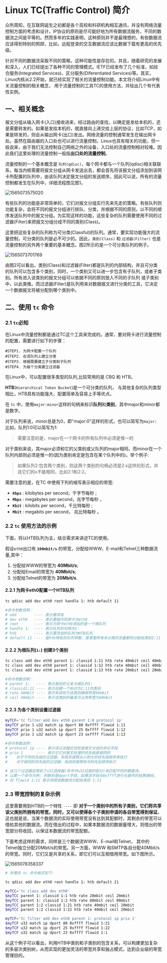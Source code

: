 # Linux TC(Traffic Control) 简介

众所周知，在互联网诞生之初都是各个高校和科研机构相互通讯，并没有网络流量控制方面的考虑和设计，IP协议的原则是尽可能好地为所有数据流服务，不同的数据流之间是平等的。然而多年的实践表明，这种原则并不是最理想的，有些数据流应该得到特别的照顾，比如，远程登录的交互数据流应该比数据下载有更高的优先级。

针对不同的数据流采取不同的策略，这种可能性是存在的。并且，随着研究的发展和深入，人们已经提出了各种不同的管理模式。IETF已经发布了几个标准，如综合服务(Integrated Services)、区分服务(Diferentiated Services)等。其实，Linux内核从2.2开始，就已经实现了相关的流量控制功能。本文将介绍Linux中有关流量控制的相关概念， 用于流量控制的工具TC的使用方法，并给出几个有代表性实例。

## 一、相关概念

报文分组从输入网卡(入口)接收进来，经过路由的查找，以确定是发给本机的，还是需要转发的。如果是发给本机的，就直接向上递交给上层的协议，比如TCP，如果是转发的，则会从输出网卡(出口)发出。网络流量的控制通常发生在输出网卡处。虽然在路由器的入口处也可以进行流量控制，Linux也具有相关的功能，但一般说来，由于我们无法控制自己网络之外的设备，入口处的流量控制相对较难。因此我们这里处理的流量控制一般指**出口处的流量控制**。

流量控制的一个基本概念是 `队列(qdisc)`，每个网卡都与一个队列(qdisc)相关联联系，每当内核需要将报文分组从网卡发送出去，都会首先将该报文分组添加到该网卡所配置的队列中，由该队列决定报文分组的发送顺序。因此可以说，所有的流量控制都发生在队列中，详细流程图见图1。

![1565073575020](asserts/1565073575020.png)

有些队列的功能是非常简单的，它们对报文分组实行先来先走的策略。有些队列则功能复杂，会将不同的报文分组进行排队、分类，并根据不同的原则，以不同的顺序发送队列中的报文分组。为实现这样的功能，这些复杂的队列需要使用不同的过滤器(Filter)来把报文分组分成不同的类别(Class)。

这里把这些复杂的队列称为可分类(Classful)的队列。通常，要实现功能强大的流量控制，可分类的队列是必不可少的。因此，`类别(Class)` 和 `过滤器(Filter)` 也是流量控制的另外两个重要的基本概念。图2所示的是一个可分类队列的例子。

![1565073701769](asserts/1565073701769.png)

由图2可以看出，类别(Class)和过滤器(Filter)都是队列的内部结构，并且可分类的队列可以包含多个类别，同时，一个类别又可以进一步包含有子队列，或者子类别。所有进入该类别的报文分组可以依据不同的原则放入不同的子队列 或子类别中，以此类推。而过滤器(Filter)是队列用来对数据报文进行分类的工具，它决定一个数据报文将被分配到哪个类别中。

## 二、使用 `tc` 命令

### 2.1 `tc`必知

 在Linux中流量控制都是通过TC这个工具来完成的。通常，要对网卡进行流量控制的配置，需要进行如下的步骤：

```shell
#STEP1. 为网卡配置一个队列
#STEP2. 在该队列上建立分类
#STEP3. 根据需要建立子分类和子队列
#STEP4. 为每个分类建立过滤器
```

在Linux中，可以配置很多类型的队列,比较常用的是 CBQ 和 HTB。

**HTB**(`Hierarchical Token Bucket`)是一个可分类的队列， 与其他复杂的队列类型相比，HTB具有功能强大、配置简单及容易上手等优点。

在 `tc` 中，使用`major:minor`这样的句柄来标识**队列**和**类别**，其中major和minor都是数字。

对于队列来说，minor总是为0，即"major:0"这样的形式，也可以简写为`major:` 比如，队列1:0可以简写为1:

> 需要注意的是，major在一个网卡的所有队列中必须是惟一的

对于类别来说，其major必须和它的父类别或父队列的major相同，而minor在一个队列内部则必须是惟一的(因为类别肯定是包含在某个队列中的)。举个例子:

> 如果队列2:包含两个类别，则这两个类别的句柄必须是2:x这样的形式，并且它们的x不能相同，比如2:1和2:2。

需要注意的是，在TC 中使用下列的缩写表示相应的带宽:

- **`Kbps`** : kilobytes per second，千字节每秒 ;
- **`Mbps`** : megabytes per second，兆字节每秒 ，
- **`Kbit`** : kilobits per second，千比特每秒 ;
- **`Mbit`** : megabits per second， 兆比特每秒 。

### 2.2  `tc` 使用方法的示例

下面，将以HTB队列为主，结合需求来讲述TC的使用。

假设`eth0`出口有 **`100mbit/s`** 的带宽，分配给WWW、E-mail和Telnet三种数据流量,其中：

1. 分配给WWW的带宽为 **40Mbit/s**;
2. 分配给Email的带宽为 **40Mbit/s**;
3. 分配给Telnet的带宽为 **20Mbit/s**.

#### 2.2.1 为网卡eth0配置一个HTB队列

```bash
tc qdisc add dev eth0 root handle 1: htb default 11

#命令参数说明：
# add        ---- 表示要添加
# dev eth0   ---- 表示要操作的网卡为eth0
# root       ---- 表示为网卡eth0添加的是一个根队列
# handle 1:  ---- 表示队列的句柄为1:
# htb        ---- 表示要添加的队列为HTB队列
# default 11 ---- 是htb特有的队列参数，意思是所有未分类的流量都将分配给类别1:11
```

#### 2.2.2 为根队列(`1:`) 创建3个类别

```bash
tc class add dev eth0 parent 1: classid 1:11 htb rate 40mbit ceil 40mbit
tc class add dev eth0 parent 1: classid 1:12 htb rate 40mbit ceil 40mbit
tc class add dev eth0 parent 1: classid 1:13 htb rate 20mbit ceil 20mbit

#命令参数说明：
# parent 1:   ---- 表示类别的父亲为根队列1:
# classid1:11 ---- 表示创建一个标识为1:11的类别
# rate 40mbit ---- 表示系统将为该类别确保带宽40mbit
# ceil 40mbit ---- 表示该类别的最高可占用带宽为40mbit
```

#### 2.2.3 为各个类别设置过滤器

```bash
myTCF='tc filter add dev eth0 parent 1:0 protocol ip'
$myTCF prio 1 u32 match ip dport 80 0xffff flowid 1:11
$myTCF prio 1 u32 match ip dport 25 0xffff flowid 1:12
$myTCF prio 1 u32 match ip dport 23 oxffff flowid 1:13

#命令参数说明：
# protocol ip ---- 表示该过滤器应该检查报文分组的协议字段
# prio 1      ---- 表示它们对报文处理的优先级是相同的
#    对于不同优先级的过滤器，系统将按照从小到大的优先级顺序来执行
#    对于相同的优先级的过滤器，系统将按照命令的先后顺序执行

# 这几个过滤器还用到了u32选择器(命令中u32后面的部分)来匹配不同的数据流。
# 以第一个命令为例: 判断的是dport字段，如果该字段与0xffff进行与操作的结果是80,
# 则 flowid 1:11 表示将把该数据流分配给类别 1:11
```

### 2.3 带宽控制的复杂示例

这里需要用到HTB的一个特性 `----` 即 **对于一个类别中的所有子类别，它们将共享该父类别所拥有的带宽，同时，又可以使得各个子类别申请的各自带宽得到保证**。
这也就是说，当某个数据流的实际使用带宽没有达到其配额时，其剩余的带宽可以借给其他的数据流。而在借出的过程中，如果本数据流的数据量增大，则借出的带宽部分将收回，以保证本数据流的带宽配额。

下面考虑这样的需求，同样是三个数据流WWW、E-mail和Telnet， 其中的Telnet独立分配20Mbit/s的带宽。另一方面，WWW 和SMTP各自分配40Mbit/s的带宽。同时，它们又是共享的关系，即它们可以互相借用带宽。如下图所示。

![1565078358337](asserts/1565078358337.png)

```bash
# 所需的 tc 命令格式如下:

tc qdisc add dev eth0 root handle 1: htb default 21

myTCC='tc class add dev eth0'
$myTCC parent 1: classid 1:1 htb rate 20mbit ceil 20mbit
$myTCC parent 1: classid 1:2 htb rate 80mbit ceil 80mbit
$myTCC parent 1:2 classid 1:21 htb rate 40mbit ceil 20mbit
$myTCC parent 1:2 classid 1:22 htb rate 40mbit ceil 20mbit

myTCF='tc filter add dev eth0 parent 1: protocol ip prio 1'
$myTCF u32 match ip dport 80 0xffff flowid 1:21
$myTCF u32 match ip dport 25 0xffff flowid 1:22
$myTCF u32 match ip dport 23 0xffff flowid 1:1
```

从这个例子可以看出，利用HTB中类别和子类别的包含关系，可以构建更加复杂的多层次类别树，从而实现的更加灵活的带宽共享和独占模式，达到企业级的带宽管理目的。
